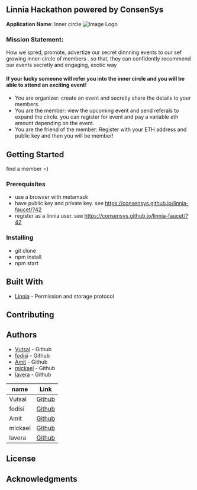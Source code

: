 ## Linnia Hackathon powered by ConsenSys

**Application Name**: Inner circle
![Image Logo](https://github.com/vutsalsinghal/linnia-hackathon/blob/master/Logo_SEM.jpg)

### Mission Statement:
How we spred, promote, advertize our secret dinnning events
to our sef growing inner-circle of members . so that, they can confidently recommend
our events secretly and engaging, exotic way


#### If your lucky someone will refer you into the inner circle and you will be able to attend an exciting event!
* You are organizer: create an event and secretly share the details to your members.
* You are the member: view the upcoming event and send referals to expand the circle. you can register for event and pay a variable eth amount depending on the event.
* You are the friend of the member: Register with your ETH address and public key and then you will be member!

## Getting Started

find a member =)

### Prerequisites

* use a browser with metamask
* have public key and private key. see https://consensys.github.io/linnia-faucet/?42
* register as a linnia user. see https://consensys.github.io/linnia-faucet/?42

### Installing

* git clone
* npm install
* npm start

## Built With

* [Linnia](https://github.com/ConsenSys/linnia-box) - Permission and storage protocol

## Contributing

## Authors
* [Vutsal](https://medium.com/linnia/linnia-f4f139a795ef) - Github
* [fodisi](https://github.com/fodisi) - Github
* [Amit](https://github.com/panghalamit) - Github
* [mickael](https://github.com/mickaelgermemont) - Github
* [lavera](https://github.com/laveradesign) - Github


|   name  | Link
|----------|----------------|
| Vutsal | [Github](https://github.com/vutsalsinghal) |
| fodisi | [Github](https://github.com/fodisi) |
| Amit | [Github](https://github.com/panghalamit) |
| mickael | [Github](https://github.com/mickaelgermemont) |
| lavera | [Github](https://github.com/laveradesign) |

## License


## Acknowledgments

